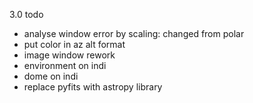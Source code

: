 3.0 todo
- analyse window error by scaling: changed from polar
- put color in az alt format
- image window rework
- environment on indi
- dome on indi
- replace pyfits with astropy library
